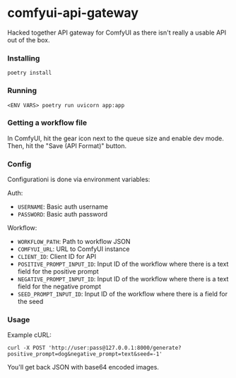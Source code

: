 # comfyui-api-gateway

Hacked together API gateway for ComfyUI as there isn't really a usable API out of the box.

### Installing
`poetry install`

### Running
`<ENV VARS> poetry run uvicorn app:app`

### Getting a workflow file
In ComfyUI, hit the gear icon next to the queue size and enable dev mode. Then, hit the "Save (API Format)" button.

### Config
Configurationi is done via environment variables:

Auth:
* `USERNAME`: Basic auth username
* `PASSWORD`: Basic auth password

Workflow:
* `WORKFLOW_PATH`: Path to workflow JSON
* `COMFYUI_URL`: URL to ComfyUI instance
* `CLIENT_ID`: Client ID for API
* `POSITIVE_PROMPT_INPUT_ID`: Input ID of the workflow where there is a text field for the positive prompt
* `NEGATIVE_PROMPT_INPUT_ID`: Input ID of the workflow where there is a text field for the negative prompt
* `SEED_PROMPT_INPUT_ID`: Input ID of the workflow where there is a field for the seed

### Usage
Example cURL:

`curl -X POST 'http://user:pass@127.0.0.1:8000/generate?positive_prompt=dog&negative_prompt=text&seed=-1'`

You'll get back JSON with base64 encoded images.
